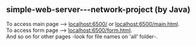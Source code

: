 ## simple-web-server---network-project (by Java)

To access main page --> [localhost:6500/](http://localhost:6500/) or [localhost:6500/main.html](http://localhost:6500/main.html).  
To access form page --> [localhost:6500/form.html](http://localhost:6500/form.html).  
And so on for other pages -look for file names on 'all' folder-.  
